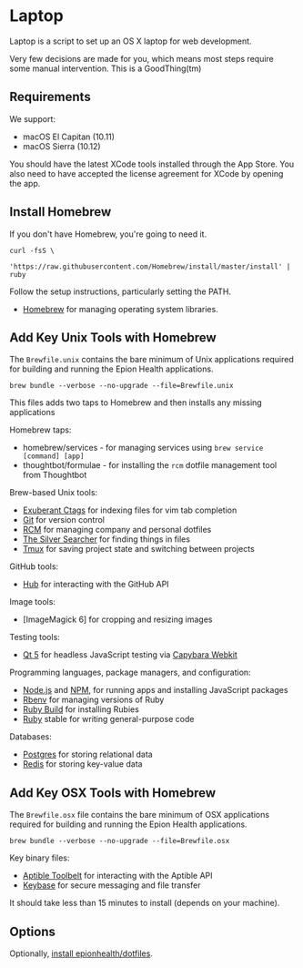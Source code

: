 Laptop
======

Laptop is a script to set up an OS X laptop for web development.

Very few decisions are made for you, which means most steps require some
manual intervention. This is a GoodThing(tm)

Requirements
------------

We support:

* macOS El Capitan (10.11)
* macOS Sierra (10.12)

You should have the latest XCode tools installed through the App Store. You
also need to have accepted the license agreement for XCode by opening the app.

Install Homebrew
----------------

If you don't have Homebrew, you're going to need it.

```
curl -fsS \
      'https://raw.githubusercontent.com/Homebrew/install/master/install' | ruby
```

Follow the setup instructions, particularly setting the PATH.

* [Homebrew] for managing operating system libraries.

[Homebrew]: http://brew.sh/


Add Key Unix Tools with Homebrew
--------------------------------

The `Brewfile.unix` contains the bare minimum of Unix applications required
for building and running the Epion Health applications.

```
brew bundle --verbose --no-upgrade --file=Brewfile.unix
```

This files adds two taps to Homebrew and then installs any missing applications

Homebrew taps:

* homebrew/services - for managing services using `brew service [command] [app]`
* thoughtbot/formulae - for installing the `rcm` dotfile management tool from Thoughtbot

Brew-based Unix tools:

* [Exuberant Ctags] for indexing files for vim tab completion
* [Git] for version control
* [RCM] for managing company and personal dotfiles
* [The Silver Searcher] for finding things in files
* [Tmux] for saving project state and switching between projects

[Exuberant Ctags]: http://ctags.sourceforge.net/
[Git]: https://git-scm.com/
[RCM]: https://github.com/thoughtbot/rcm
[The Silver Searcher]: https://github.com/ggreer/the_silver_searcher
[Tmux]: http://tmux.github.io/

GitHub tools:

* [Hub] for interacting with the GitHub API

[Hub]: http://hub.github.com/

Image tools:

* [ImageMagick 6] for cropping and resizing images

Testing tools:

* [Qt 5] for headless JavaScript testing via [Capybara Webkit]

[Qt 5]: http://qt-project.org/
[Capybara Webkit]: https://github.com/thoughtbot/capybara-webkit

Programming languages, package managers, and configuration:

* [Node.js] and [NPM], for running apps and installing JavaScript packages
* [Rbenv] for managing versions of Ruby
* [Ruby Build] for installing Rubies
* [Ruby] stable for writing general-purpose code

[ImageMagick]: http://www.imagemagick.org/
[Node.js]: http://nodejs.org/
[NPM]: https://www.npmjs.org/
[Rbenv]: https://github.com/sstephenson/rbenv
[Ruby Build]: https://github.com/sstephenson/ruby-build
[Ruby]: https://www.ruby-lang.org/en/

Databases:

* [Postgres] for storing relational data
* [Redis] for storing key-value data

[Postgres]: http://www.postgresql.org/
[Redis]: http://redis.io/

Add Key OSX Tools with Homebrew
--------------------------------

The `Brewfile.osx` file contains the bare minimum of OSX applications
required for building and running the Epion Health applications.

```
brew bundle --verbose --no-upgrade --file=Brewfile.osx
```

Key binary files:

* [Aptible Toolbelt] for interacting with the Aptible API
* [Keybase] for secure messaging and file transfer

[Aptible Toolbelt]: https://www.aptible.com/support/toolbelt/
[Keybase]: https://www.keybase.io/

It should take less than 15 minutes to install (depends on your machine).

Options
-------
Optionally, [install epionhealth/dotfiles][dotfiles].

[dotfiles]: https://github.com/epionhealth/dotfiles#install
